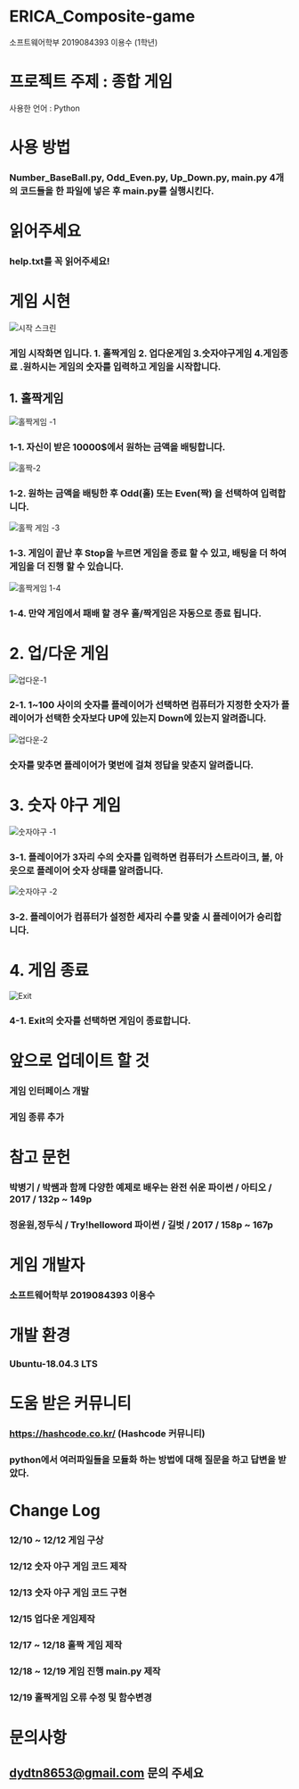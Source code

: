 # ERICA_Composite-game
소프트웨어학부 2019084393 이용수 (1학년)

# 프로젝트 주제 : 종합 게임

사용한 언어 : Python

# 사용 방법

### Number_BaseBall.py, Odd_Even.py, Up_Down.py, main.py 4개의 코드들을 한 파일에 넣은 후 main.py를 실행시킨다.

# 읽어주세요

### help.txt를 꼭 읽어주세요!

# 게임 시현
![시작 스크린](https://user-images.githubusercontent.com/55014664/71159366-d9037300-2288-11ea-93d1-cb074932aaaa.PNG)


### 게임 시작화면 입니다. 1. 홀짝게임 2. 업다운게임 3.숫자야구게임 4.게임종료 .원하시는 게임의 숫자를 입력하고 게임을 시작합니다.


## 1. 홀짝게임 


![홀짝게임 -1](https://user-images.githubusercontent.com/55014664/71159499-17009700-2289-11ea-9eeb-942cb1aa8550.PNG)


### 1-1. 자신이 받은 10000$에서 원하는 금액을 배팅합니다.


![홀짝-2](https://user-images.githubusercontent.com/55014664/71159501-1831c400-2289-11ea-807e-85258a47e974.PNG)


### 1-2. 원하는 금액을 배팅한 후 Odd(홀) 또는 Even(짝) 을 선택하여 입력합니다.

![홀짝 게임 -3](https://user-images.githubusercontent.com/55014664/71159503-1962f100-2289-11ea-86c0-f97bb2b88cb7.PNG)


### 1-3. 게임이 끝난 후 Stop을 누르면 게임을 종료 할 수 있고, 배팅을 더 하여 게임을 더 진행 할 수 있습니다.


![홀짝게임 1-4](https://user-images.githubusercontent.com/55014664/71165077-91361900-2293-11ea-9f32-8629f6ca73a9.PNG)


### 1-4. 만약 게임에서 패배 할 경우 홀/짝게임은 자동으로 종료 됩니다.


# 2. 업/다운 게임


![업다운-1](https://user-images.githubusercontent.com/55014664/71159510-1c5de180-2289-11ea-90e4-a6089989f09a.PNG)


### 2-1. 1~100 사이의 숫자를 플레이어가 선택하면 컴퓨터가 지정한 숫자가 플레이어가 선택한 숫자보다 UP에 있는지 Down에 있는지 알려줍니다.

![업다운-2](https://user-images.githubusercontent.com/55014664/71159518-1ec03b80-2289-11ea-860e-d82b416bf5aa.PNG)


### 숫자를 맞추면 플레이어가 몇번에 걸쳐 정답을 맞춘지 알려줍니다.

# 3. 숫자 야구 게임

![숫자야구 -1](https://user-images.githubusercontent.com/55014664/71159522-21229580-2289-11ea-8763-3c013dcfb553.PNG)


### 3-1. 플레이어가 3자리 수의 숫자를 입력하면 컴퓨터가 스트라이크, 볼, 아웃으로 플레이어 숫자 상태를 알려줍니다.


![숫자야구 -2](https://user-images.githubusercontent.com/55014664/71159539-267fe000-2289-11ea-9487-b34ef464ab67.PNG)


### 3-2. 플레이어가 컴퓨터가 설정한 세자리 수를 맞출 시 플레이어가 승리합니다.


# 4. 게임 종료


![Exit](https://user-images.githubusercontent.com/55014664/71159547-28e23a00-2289-11ea-8521-1e0c0d1526df.PNG)


### 4-1. Exit의 숫자를 선택하면 게임이 종료합니다.

# 앞으로 업데이트 할 것

### 게임 인터페이스 개발

### 게임 종류 추가

# 참고 문헌

### 박병기 / 박쌤과 함께 다양한 예제로 배우는 완전 쉬운 파이썬 / 아티오 / 2017 / 132p ~ 149p

### 정윤원,정두식 / Try!helloword 파이썬 / 길벗 / 2017 / 158p ~ 167p

# 게임 개발자

### 소프트웨어학부 2019084393 이용수

# 개발 환경

### 
### Ubuntu-18.04.3 LTS

# 도움 받은 커뮤니티

### https://hashcode.co.kr/  (Hashcode 커뮤니티)

### python에서 여러파일들을 모듈화 하는 방법에 대해 질문을 하고 답변을 받았다.

# Change Log

### 12/10 ~ 12/12 게임 구상

### 12/12 숫자 야구 게임 코드 제작

### 12/13 숫자 야구 게임 코드 구현

### 12/15 업다운 게임제작

### 12/17 ~ 12/18 홀짝 게임 제작

### 12/18 ~ 12/19 게임 진행 main.py 제작

### 12/19 홀짝게임 오류 수정 및 함수변경

# 문의사항

## dydtn8653@gmail.com  문의 주세요
